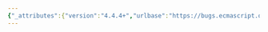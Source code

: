 ```yaml
---
{"_attributes":{"version":"4.4.4+","urlbase":"https://bugs.ecmascript.org/","maintainer":"dherman@mozilla.com"},"bug":{"bug_id":2124,"creation_ts":"2013-10-30 04:41:00 -0700","short_desc":"12.1.4.1.2 Array Accumulation: wrong font type for right parenthesis","delta_ts":"2013-11-08 13:08:42 -0800","product":"Draft for 6th Edition","component":"editorial issue","version":"Rev 20: October 28, 2013 Draft","rep_platform":"All","op_sys":"All","bug_status":"RESOLVED","resolution":"FIXED","priority":"Normal","bug_severity":"normal","everconfirmed":true,"reporter":{"uid":"andrebargull","name":"André Bargull"},"assigned_to":{"uid":"allen","name":"Allen Wirfs-Brock"},"long_desc":[{"commentid":6235,"comment_count":0,"who":{"uid":"andrebargull","name":"André Bargull"},"bug_when":"2013-10-30 04:41:11 -0700","thetext":"12.1.4.1.2 Runtime Semantics: Array Accumulation\n\n- SpreadElement :  ... AssignmentExpression,  step 7.f\n\n> [...] CreateDataPropertyOrThrow(A, ToString(ToUint32(nextIndex))\n\nThe closing parenthesis in `ToUint32(nextIndex)` is in italic type."},{"commentid":6297,"comment_count":1,"who":{"uid":"allen","name":"Allen Wirfs-Brock"},"bug_when":"2013-11-01 10:06:51 -0700","thetext":"fixed in rev21 editor's draft"},{"commentid":6504,"comment_count":2,"who":{"uid":"allen","name":"Allen Wirfs-Brock"},"bug_when":"2013-11-08 13:08:42 -0800","thetext":"fixed in rev21 draft"}]}}
---
```

